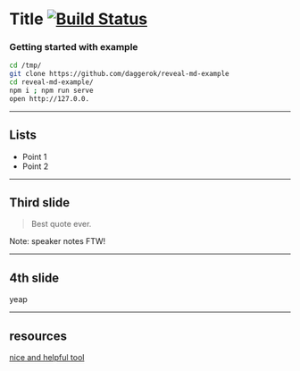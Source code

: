 # Title [![Build Status](https://travis-ci.org/daggerok/reveal-md-example.svg?branch=master)](https://travis-ci.org/daggerok/reveal-md-example)

### Getting started with example

```bash
cd /tmp/
git clone https://github.com/daggerok/reveal-md-example
cd reveal-md-example/
npm i ; npm run serve
open http://127.0.0.
```

---

## Lists

* Point 1
* Point 2

---

## Third slide

> Best quote ever.

Note: speaker notes FTW!

---

## 4th slide

yeap

---

## resources

[nice and helpful tool](https://github.com/webpro/reveal-md)
